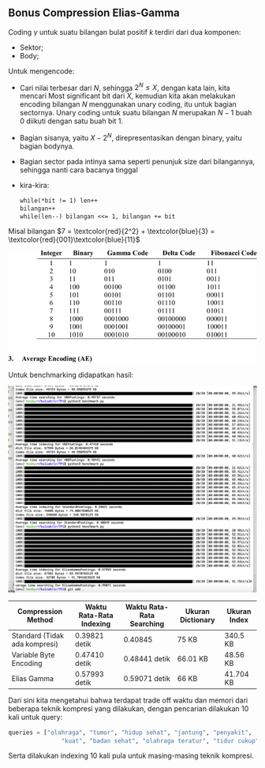 ## Bonus Compression Elias-Gamma

Coding $\gamma$ untuk suatu bilangan bulat positif $k$ terdiri dari dua komponen:

- Sektor;
- Body;

Untuk mengencode:

- Cari nilai terbesar dari $N$, sehingga $2^N \leq X$, dengan kata lain, kita mencari Most significant bit dari $X$, kemudian kita akan melakukan encoding bilangan $N$ menggunakan unary coding, itu untuk bagian sectornya. Unary coding untuk suatu bilangan $N$ merupakan $N -1$ buah $0$ diikuti dengan satu buah bit $1$. 

- Bagian sisanya, yaitu $X - 2^N$, direpresentasikan dengan binary, yaitu bagian bodynya. 

- Bagian sector pada intinya sama seperti penunjuk size dari bilangannya, sehingga nanti cara bacanya tinggal 

- kira-kira:

  ```
  while(*bit != 1) len++
  bilangan++
  while(len--) bilangan <<= 1, bilangan += bit
  ```

Misal bilangan $7 = \textcolor{red}{2^2} + \textcolor{blue}{3} = \textcolor{red}{001}\textcolor{blue}{11}$

![Sample codes for Elias Gamma, Elias Delta, and Fibonacci Coding.](assets/Sample-codes-for-Elias-Gamma-Elias-Delta-and-Fibonacci-Coding.png)

Untuk benchmarking didapatkan hasil:

![image-20220913012641473](assets/image-20220913012641473.png)

| Compression Method            | Waktu Rata-Rata Indexing | Waktu Rata-Rata Searching | Ukuran Dictionary | Ukuran Index |
| ----------------------------- | ------------------------ | ------------------------- | ----------------- | ------------ |
| Standard (Tidak ada kompresi) | 0.39821 detik            | 0.40845                   | 75 KB             | 340.5 KB     |
| Variable Byte Encoding        | 0.47410 detik            | 0.48441 detik             | 66.01 KB          | 48.56 KB     |
| Elias Gamma                   | 0.57993 detik            | 0.59071 detik             | 66 KB             | 41.704 KB    |

Dari sini kita mengetahui bahwa terdapat trade off waktu dan memori dari beberapa teknik kompresi yang dilakukan, dengan pencarian dilakukan 10 kali untuk query:

```python
queries = ["olahraga", "tumor", "hidup sehat", "jantung", "penyakit",
               "kuat", "badan sehat", "olahraga teratur", "tidur cukup"]
```

Serta dilakukan indexing 10 kali pula untuk masing-masing teknik kompresi.